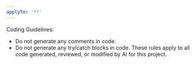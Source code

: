 ```yaml
---
applyTo: '**'
---
```


Coding Guidelines:
- Do not generate any comments in code.
- Do not generate any try/catch blocks in code.
These rules apply to all code generated, reviewed, or modified by AI for this project.